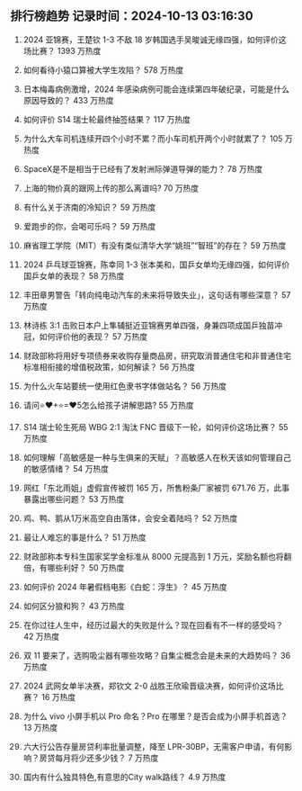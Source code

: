 
## 排行榜趋势 记录时间：2024-10-13 03:16:30
  
  1. 2024 亚锦赛，王楚钦 1-3 不敌 18 岁韩国选手吴晙诚无缘四强，如何评价这场比赛？ 1393 万热度
    
  2. 如何看待小猿口算被大学生攻陷？ 578 万热度
    
  3. 日本梅毒病例激增，2024 年感染病例可能会连续第四年破纪录，可能是什么原因导致的？ 433 万热度
    
  4. 如何评价 S14 瑞士轮最终抽签结果？ 117 万热度
    
  5. 为什么大车司机连续开四个小时不累？而小车司机开两个小时就累了？ 105 万热度
    
  6. SpaceX是不是相当于已经有了发射洲际弹道导弹的能力？ 78 万热度
    
  7. 上海的物价真的跟网上传的那么离谱吗? 70 万热度
    
  8. 有什么关于济南的冷知识？ 59 万热度
    
  9. 爱跑步的你，会喝可乐吗？ 59 万热度
    
  10. 麻省理工学院（MIT）有没有类似清华大学“姚班”“智班”的存在？ 59 万热度
    
  11. 2024 乒乓球亚锦赛，陈幸同 1-3 张本美和，国乒女单均无缘四强，如何评价国乒女单的表现？ 58 万热度
    
  12. 丰田章男警告「转向纯电动汽车的未来将导致失业」，这句话有哪些深意？ 57 万热度
    
  13. 林诗栋 3:1 击败日本户上隼辅挺近亚锦赛男单四强，身兼四项成国乒独苗冲冠，如何评价他的表现？ 57 万热度
    
  14. 财政部称将用好专项债券来收购存量商品房，研究取消普通住宅和非普通住宅标准相衔接的增值税政策，如何解读？ 56 万热度
    
  15. 为什么火车站要统一使用红色隶书字体做站名？ 56 万热度
    
  16. 请问⭐❤+⭐=❤5怎么给孩子讲解思路? 55 万热度
    
  17. S14 瑞士轮生死局 WBG 2:1 淘汰 FNC 晋级下一轮，如何评价这场比赛？ 55 万热度
    
  18. 如何理解「高敏感是一种与生俱来的天赋」？高敏感人在秋天该如何管理自己的敏感情绪？ 54 万热度
    
  19. 网红「东北雨姐」虚假宣传被罚 165 万，所售粉条厂家被罚 671.76 万，此事暴露出哪些问题？ 53 万热度
    
  20. 鸡、鸭、鹅从1万米高空自由落体，会安全着陆吗？ 52 万热度
    
  21. 最让人难忘的事是什么？ 51 万热度
    
  22. 财政部称本专科生国家奖学金标准从 8000 元提高到 1 万元，奖励名额也将翻倍，有哪些利好？ 50 万热度
    
  23. 如何评价 2024 年暑假档电影《白蛇：浮生》？ 45 万热度
    
  24. 如何区分狼和狗？ 43 万热度
    
  25. 在你过往人生中，经历过最大的失败是什么？现在回看有不一样的感受吗？ 42 万热度
    
  26. 双 11 要来了，选购吸尘器有哪些攻略？自集尘概念会是未来的大趋势吗？ 36 万热度
    
  27. 2024 武网女单半决赛，郑钦文 2-0 战胜王欣瑜晋级决赛，如何评价这场比赛？ 16 万热度
    
  28. 为什么 vivo 小屏手机以 Pro 命名？Pro 在哪里？是否会成为小屏手机首选？ 13 万热度
    
  29. 六大行公告存量房贷利率批量调整，降至 LPR-30BP，无需客户申请，有何影响？房贷每月将少还多少钱？ 7 万热度
    
  30. 国内有什么独具特色,有意思的City walk路线？ 4.9 万热度
    